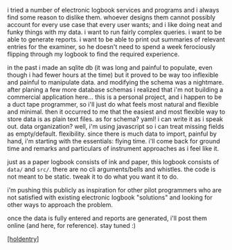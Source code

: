 i tried a number of electronic logbook services and programs and i always find some reason to dislike them.
whoever designs them cannot possibly account for every use case that every user wants; and i like doing neat and funky
things with my data. i want to run fairly complex queries. i want to be able to generate reports. i want to be able
to print out summaries of relevant entries for the examiner, so he doesn't need to spend a week ferociously flipping
through my logbook to find the required experience.

in the past i made an sqlite db (it was long and painful to populate, even though i had fewer hours at the time)
but it proved to be way too inflexible and painful to manipulate data. and modifying the schema was a nightmare.
after planing a few more database schemas i realized that i'm not building a commercial application here...
this is a personal project, and i happen to be a duct tape programmer, so i'll just do what feels most natural and
flexible and minimal. then it occurred to me that the easiest and most flexible way to store data is as plain text files.
as for schema? yaml! i can write it as i speak out. data organization? well, i'm using javascript so i can treat missing
fields as empty/default. flexibility. since there is much data to import, painful by hand, i'm starting with the
essentials: flying time. i'll come back for ground time and remarks and particulars of instrument approaches as i feel
like it.

just as a paper logbook consists of ink and paper, this logbook consists of `data/` and `src/`.
there are no cli arguments/bells and whistles. the code is not meant to be static. tweak it to do what you want it to do.

i'm pushing this publicly as inspiration for other pilot programmers who are not satisfied with existing electronic
logbook "solutions" and looking for other ways to approach the problem.

once the data is fully entered and reports are generated, i'll post them online (and here, for reference). stay tuned :)

[[holdentry]](https://holdentry.com)